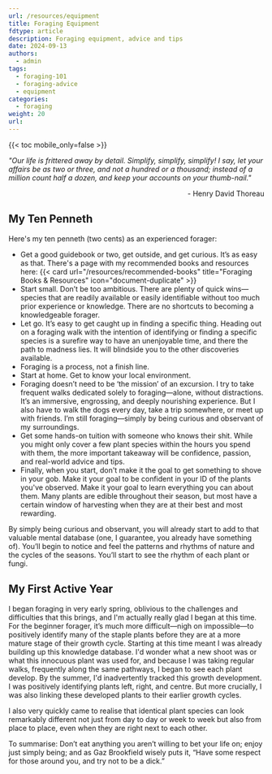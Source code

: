 ```yaml
---
url: /resources/equipment
title: Foraging Equipment
fdtype: article
description: Foraging equipment, advice and tips
date: 2024-09-13
authors:
  - admin
tags:
  - foraging-101
  - foraging-advice
  - equipment
categories:
  - foraging
weight: 20
url: 
---
```

{{< toc mobile_only=false >}}

*"Our life is frittered away by detail. Simplify, simplify, simplify! I say, let your affairs be as two or three, and not a hundred or a thousand; instead of a million count half a dozen, and keep your accounts on your thumb-nail."*  <p align="right">- Henry David Thoreau</p>




## My Ten Penneth

Here's my ten penneth (two cents) as an experienced forager:

- Get a good guidebook or two, get outside, and get curious. It’s as easy as that. There's a page with my recommended books and resources here: {{< card url="/resources/recommended-books" title="Foraging Books & Resources" icon="document-duplicate" >}}
- Start small. Don’t be too ambitious. There are plenty of quick wins—species that are readily available or easily identifiable without too much prior experience or knowledge. There are no shortcuts to becoming a knowledgeable forager.
- Let go. It’s easy to get caught up in finding a specific thing. Heading out on a foraging walk with the intention of identifying or finding a specific species is a surefire way to have an unenjoyable time, and there the path to madness lies. It will blindside you to the other discoveries available.
- Foraging is a process, not a finish line.
- Start at home. Get to know your local environment.
- Foraging doesn’t need to be ‘the mission’ of an excursion. I try to take frequent walks dedicated solely to foraging—alone, without distractions. It’s an immersive, engrossing, and deeply nourishing experience. But I also have to walk the dogs every day, take a trip somewhere, or meet up with friends. I’m still foraging—simply by being curious and observant of my surroundings.
- Get some hands-on tuition with someone who knows their shit. While you might only cover a few plant species within the hours you spend with them, the more important takeaway will be confidence, passion, and real-world advice and tips.
- Finally, when you start, don't make it the goal to get something to shove in your gob. Make it your goal to be confident in your ID of the plants you've observed. Make it your goal to learn everything you can about them. Many plants are edible throughout their season, but most have a certain window of harvesting when they are at their best and most rewarding.

By simply being curious and observant, you will already start to add to that valuable mental database (one, I guarantee, you already have something of). You’ll begin to notice and feel the patterns and rhythms of nature and the cycles of the seasons. You’ll start to see the rhythm of each plant or fungi.

## My First Active Year

I began foraging in very early spring, oblivious to the challenges and difficulties that this brings, and I'm actually really glad I began at this time. For the beginner forager, it’s much more difficult—nigh on impossible—to positively identify many of the staple plants before they are at a more mature stage of their growth cycle. Starting at this time meant I was already building up this knowledge database. I'd wonder what a new shoot was or what this innocuous plant was used for, and because I was taking regular walks, frequently along the same pathways, I began to see each plant develop. By the summer, I'd inadvertently tracked this growth development. I was positively identifying plants left, right, and centre. But more crucially, I was also linking these developed plants to their earlier growth cycles.

I also very quickly came to realise that identical plant species can look remarkably different not just from day to day or week to week but also from place to place, even when they are right next to each other.

To summarise: Don’t eat anything you aren’t willing to bet your life on; enjoy just simply being; and as Gaz Brookfield wisely puts it, “Have some respect for those around you, and try not to be a dick.”